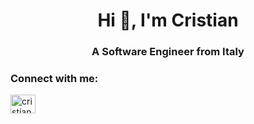 <h1 align="center">Hi 👋, I'm Cristian</h1>
<h3 align="center">A Software Engineer from Italy</h3>

<h3 align="left">Connect with me:</h3>
<p align="left">
<a href="https://linkedin.com/in/cristian-esposito-36b3a118a" target="blank"><img align="center" src="https://raw.githubusercontent.com/rahuldkjain/github-profile-readme-generator/master/src/images/icons/Social/linked-in-alt.svg" alt="cristian-esposito-36b3a118a" height="30" width="40" /></a>
</p>

